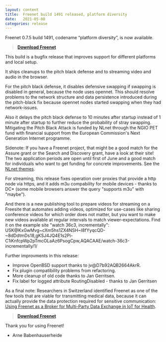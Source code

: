```yaml
---
layout: content
title:  Freenet build 1491 released, platform diversity
date:   2021-05-08
categories: release
---
```

Freenet 0.7.5 build 1491, codename “platform diversity”, is now available.

> **[Download Freenet][download page]**

This build is a bugfix release that improves support for different platforms and local setup.

It ships cleanups to the pitch black defense and to streaming video and audio in the browser.


For the pitch black defense, it disables defensive swapping
if swapping is disabled in general, because the node uses opennet.
This should resolve problems to the network structure and data persistence
introduced during the pitch-black fix because 
opennet nodes started swapping when they had network-issues.

Also it delays the pitch black defense to 10 minutes after startup
instead of 1 minute after startup to further reduce the probability of
stray swapping.  Mitigating the Pitch Black Attack is funded by NLnet
through the NGIO PET fund with financial support from the European
Commission's Next Generation Internet programme.

Sidenote: If you have a Freenet project, that might be a good match
for the Assure grant or the Search and Discovery grant, have a look at
their site! The two application periods are open until first of June
and a good match for individuals who want to get funding for concrete
improvements. See the [NLnet themes](https://nlnet.nl/themes/).


For streaming, this release fixes operation over proxies that provide a http node via https,
and it adds m3u compability for mobile devices - thanks to DC*
(some mobile browsers answer the query "supports m3u" with "maybe").

And there is a new publishing tool to prepare videos for streaming on
a Freesite that automates adding videos, optimized for use-cases like
sharing conference videos for which order does not matter, but you
want to make new videos available at regular intervals to match
viewer-expectations. Find it on the example site "watch 36c3,
incrementally":
USK@KxGwMvg~cXm5hs1ZX4NSH~I8fYyqcQD-~8dDdtmDs18,gKSJ4JQ4E1s2Pi-C1iKnfcpWp2pTmcOLaAz6PsogCpw,AQACAAE/watch-36c3-incrementally/1/


Further improvments in this release:

- Improve OpenBSD support thanks to jv@D7b92AQB2664AkrR.
- Fix plugin compatibility problems from refactoring.
- More cleanup of old code thanks to Jan Gerritsen.
- Fix label for logged attribute RoutingDisabled - thanks to Jan Gerritsen


As a final note: Researchers in Switzerland identified Freenet as one
of the few tools that are viable for transmitting medical data,
because it can actually provide the data protection required for
sensitive communication: [Using Freenet as a Broker for Multi-Party Data Exchange in IoT for Health](https://www.igi-global.com/chapter/using-freenet-as-a-broker-for-multi-party-data-exchange-in-iot-for-health/257911).


> **[Download Freenet][download page]**


Thank you for using Freenet!


- Arne Babenhauserheide


[releasetag1491]: https://github.com/freenet/fred/releases/tag/build01491
[download page]: pages/download.html
[streaming-howto]: https://www.draketo.de/software/stream-over-freenet.html
